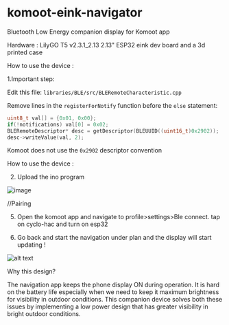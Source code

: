 # komoot-eink-navigator
Bluetooth Low Energy companion display for Komoot app

Hardware : LilyGO T5 v2.3.1_2.13 2.13"  ESP32 eink dev board and a 3d printed case

How to use the device :

1.Important step:

Edit this file: `libraries/BLE/src/BLERemoteCharacteristic.cpp`

Remove lines in the `registerForNotify` function before the `else` statement:

```cpp
uint8_t val[] = {0x01, 0x00};
if(!notifications) val[0] = 0x02;
BLERemoteDescriptor* desc = getDescriptor(BLEUUID((uint16_t)0x2902));
desc->writeValue(val, 2);
```

Komoot does not use the `0x2902` descriptor convention

How to use the device :

2. Upload the ino program

![image](https://user-images.githubusercontent.com/20805763/184874755-e7740692-4c57-4012-bc63-e487796c6ea8.png)

//Pairing

5. Open the komoot app and navigate to profile>settings>Ble connect. tap on cyclo-hac and turn on esp32


6. Go back and start the navigation under plan and the display will start updating !

![alt text](IMG_20210917_140115.jpg)

Why this design?

The navigation app keeps the phone display ON during operation. It is hard on the battery life especially when we need to keep it maximum brightness for visibility in outdoor conditions. This companion device solves both these issues by implementing a low power design that has greater visibility in bright outdoor conditions.


